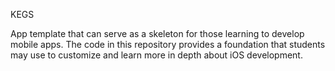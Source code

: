 KEGS

App template that can serve as a skeleton for those learning to develop mobile apps.
The code in this repository provides a foundation that students may use to customize
and learn more in depth about iOS development.
